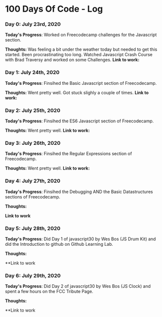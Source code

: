# 100 Days Of Code - Log

### Day 0: July 23rd, 2020

**Today's Progress**: Worked on Freecodecamp challenges for the Javascript section.

**Thoughts:** Was feeling a bit under the weather today but needed to get this started. Been procrastinating too long. Watched Javascript Crash Course with Brad Traversy and worked on some Challenges.
**Link to work:** 



### Day 1: July 24th, 2020

**Today's Progress**: Finsihed the Basic Javascript section of Freecodecamp.

**Thoughts:** Went pretty well. Got stuck slighly a couple of times.
**Link to work:** 



### Day 2: July 25th, 2020

**Today's Progress**: Finsihed the ES6 Javascript section of Freecodecamp.

**Thoughts:** Went pretty well. 
**Link to work:** 


### Day 3: July 26th, 2020

**Today's Progress**: Finsihed the Regular Expressions section of Freecodecamp.

**Thoughts:** Went pretty well. 
**Link to work:** 


### Day 4: July 27th, 2020

**Today's Progress**: Finsihed the Debugging AND the Basic Datastructures sections of Freecodecamp.

**Thoughts:** 

**Link to work**



### Day 5: July 28th, 2020

**Today's Progress**: Did Day 1 of javascript30 by Wes Bos (JS Drum Kit) and did the Introduction to github on Github Learning Lab.

**Thoughts:** 

**Link to work


### Day 6: July 29th, 2020

**Today's Progress**: Did Day 2 of javascript30 by Wes Bos (JS Clock) and spent a few hours on the FCC Tribute Page.

**Thoughts:** 

**Link to work
